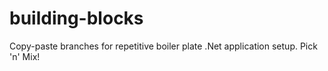 # building-blocks
Copy-paste branches for repetitive boiler plate .Net application setup. Pick 'n' Mix!
